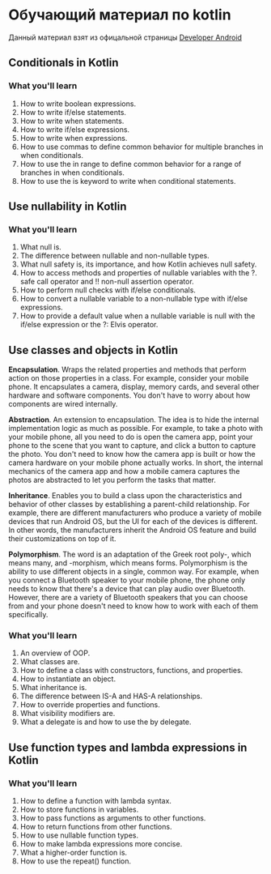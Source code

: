 # Обучающий материал по kotlin
Данный материал взят из офицальной страницы [Developer Android](https://developer.android.com/courses/android-basics-compose/unit-2)

## Conditionals in Kotlin
### What you'll learn
1. How to write boolean expressions.
2. How to write if/else statements.
3. How to write when statements.
4. How to write if/else expressions.
5. How to write when expressions.
6. How to use commas to define common behavior for multiple branches in when conditionals.
7. How to use the in range to define common behavior for a range of branches in when conditionals.
8. How to use the is keyword to write when conditional statements.

## Use nullability in Kotlin
### What you'll learn
1. What null is.
2. The difference between nullable and non-nullable types.
3. What null safety is, its importance, and how Kotlin achieves null safety.
4. How to access methods and properties of nullable variables with the ?. safe call operator and !! non-null assertion operator.
5. How to perform null checks with if/else conditionals.
6. How to convert a nullable variable to a non-nullable type with if/else expressions.
7. How to provide a default value when a nullable variable is null with the if/else expression or the ?: Elvis operator.

## Use classes and objects in Kotlin
**Encapsulation**. Wraps the related properties and methods that perform action on those properties in a class. For example, consider your mobile phone. It encapsulates a camera, display, memory cards, and several other hardware and software components. You don't have to worry about how components are wired internally.

**Abstraction**. An extension to encapsulation. The idea is to hide the internal implementation logic as much as possible. For example, to take a photo with your mobile phone, all you need to do is open the camera app, point your phone to the scene that you want to capture, and click a button to capture the photo. You don't need to know how the camera app is built or how the camera hardware on your mobile phone actually works. In short, the internal mechanics of the camera app and how a mobile camera captures the photos are abstracted to let you perform the tasks that matter.

**Inheritance**. Enables you to build a class upon the characteristics and behavior of other classes by establishing a parent-child relationship. For example, there are different manufacturers who produce a variety of mobile devices that run Android OS, but the UI for each of the devices is different. In other words, the manufacturers inherit the Android OS feature and build their customizations on top of it.

**Polymorphism**. The word is an adaptation of the Greek root poly-, which means many, and -morphism, which means forms. Polymorphism is the ability to use different objects in a single, common way. For example, when you connect a Bluetooth speaker to your mobile phone, the phone only needs to know that there's a device that can play audio over Bluetooth. However, there are a variety of Bluetooth speakers that you can choose from and your phone doesn't need to know how to work with each of them specifically.

### What you'll learn
1. An overview of OOP.
2. What classes are.
3. How to define a class with constructors, functions, and properties.
4. How to instantiate an object.
5. What inheritance is.
6. The difference between IS-A and HAS-A relationships.
7. How to override properties and functions.
8. What visibility modifiers are.
9. What a delegate is and how to use the by delegate.


## Use function types and lambda expressions in Kotlin
### What you'll learn
1. How to define a function with lambda syntax.
2. How to store functions in variables.
3. How to pass functions as arguments to other functions.
4. How to return functions from other functions.
5. How to use nullable function types.
6. How to make lambda expressions more concise.
7. What a higher-order function is.
8. How to use the repeat() function.
